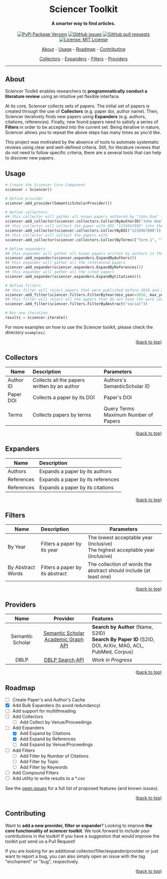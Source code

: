 <div id="top"></div>
<h1 align="center">
  <br>
  Sciencer Toolkit
</h1>

<h4 align="center">A smarter way to find articles.</h4>

<p align="center">
    <a href="https://pypi.org/project/sciencer/">
    <img src="https://img.shields.io/pypi/status/sciencer.svg?style=flat-square"
         alt="PyPi Package Version"></a>
    <a href="https://github.com/SciencerIO/sciencer-toolkit/issues">
    <img src="https://img.shields.io/github/issues-raw/SciencerIO/sciencer-toolkit.svg?style=flat-square&logo=github&logoColor=white"
         alt="GitHub issues"></a>
    <a href="https://github.com/SciencerIO/sciencer-toolkit/pulls">
    <img src="https://img.shields.io/github/issues-pr-raw/SciencerIO/sciencer-toolkit.svg?style=flat-square&logo=github&logoColor=white"
         alt="GitHub pull requests"></a>
    <a href="https://github.com/SciencerIO/sciencer-toolkit/LICENSE">
    <img src="https://img.shields.io/github/license/SciencerIO/sciencer-toolkit.svg?style=flat-square"
         alt="License: MIT License"></a>

</p>

<p align="center">
  <a href="#about">About</a> -
  <a href="#usage">Usage</a> -
  <a href="#roadmap">Roadmap</a> -
  <a href="#contributing">Contributing</a>
</p>
<p align="center">
  <a href="#collectors">Collectors</a> -
  <a href="#expanders">Expanders</a> -
  <a href="#filters">Filters</a> -
  <a href="#providers">Providers</a>
</p>

---

## About
Sciencer Toolkit enables researchers to **programmatically conduct a literature review** using an intuitive yet flexible interface.

At its core, Sciencer collects sets of papers.
The initial set of papers is created through the use of **Collectors** (e.g. paper doi, author name).
Then, Sciencer iteratively finds new papers using **Expanders** (e.g. authors, citations, references).
Finally, new found papers need to satisfy a series of **Filters** in order to be accepted into the current set.
Being iterative in nature, Sciencer allows you to repeat the above steps has many times as you'd like.

This project was motivated by the absence of tools to automate systematic reviews using clear and well-defined criteria.
Still, for literature reviews that do not need to follow specific criteria, there are a several tools that can help to discover new papers.

## Usage

```python
# Create the Sciencer Core Component
sciencer = Sciencer()

# Define provider
sciencer.add_provider(SemanticScholarProvider())

# Define collectors
## this collector will gather all known papers authored by "John Doe" into de set
sciencer.add_collector(sciencer.collectors.CollectByAuthorID("John Doe"))
## this collector will collect the paper with DOI "1234567890" into the set
sciencer.add_collector(sciencer.collectors.CollectByDOI("1234567890"))
## this collector will collect the papers with 
sciencer.add_collector(sciencer.collectors.CollectByTerms(["Term 1", "Term 2", "Term 3"]))

# Define expanders
## this expander will gather all known papers written by authors in the current set.
sciencer.add_expander(sciencer.expanders.ExpandByAuthors())
## this expander will gather all the referenced papers
sciencer.add_expander(sciencer.expanders.ExpandByReferences())
## this expander will gather all the cited papers
sciencer.add_expander(sciencer.expanders.ExpandByCitations())

# Define filters
## this filter will reject papers that were published before 2010 and after 2030
sciencer.add_filter(sciencer.filters.FilterByYear(min_year=2010, max_year=2030))
## this filter will reject all the appers that do not have the word social on the abstract
sciencer.add_filter(sciencer.filters.FilterByAbstract("social"))

# Run one iteration
results = sciencer.iterate()

```

For more examples on how to use the Sciencer toolkit, please check the directory `examples/`.

<p align="right">(<a href="#top">back to top</a>)</p>

## Collectors

| Name      | Description                                  | Parameters                                |
| --------- | :------------------------------------------- | :---------------------------------------- |
| Author ID | Collects all the papers written by an author | Authors's SemanticScholar ID              |
| Paper DOI | Collects a paper by its DOI                  | Paper's DOI                               |
| Terms     | Collects papers by terms                     | Query Terms <br> Maximum Number of Papers |

<p align="right">(<a href="#top">back to top</a>)</p>

## Expanders

| Name       | Description                       |
| ---------- | :-------------------------------- |
| Authors    | Expands a paper by its authors    |
| References | Expands a paper by its references |
| References | Expands a paper by its citations  |

<p align="right">(<a href="#top">back to top</a>)</p>

## Filters

| Name              | Description                     | Parameters                                                                          |
| ----------------- | :------------------------------ | ----------------------------------------------------------------------------------- |
| By Year           | Filters a paper by its year     | The lowest acceptable year (inclusive) <br> The highest acceptable year (inclusive) |
| By Abstract Words | Filters a paper by its abstract | The collection of words the abstract should include (at least one)                  |

<p align="right">(<a href="#top">back to top</a>)</p>

## Providers


|       Name       |                                      Provider                                      | Features                                                                                                   |
| :--------------: | :--------------------------------------------------------------------------------: | :--------------------------------------------------------------------------------------------------------- |
| Semantic Scholar | [Semantic Scholar Academic Graph API](https://www.semanticscholar.org/product/api) | **Search by Author** (Name, S2ID) <br> **Search By Paper ID** (S2ID, DOI, ArXiv, MAG, ACL, PubMed, Corpus) |
|       DBLP       |    [DBLP Search API](https://dblp.org/faq/How+to+use+the+dblp+search+API.html)     | *Work in Progress*                                                                                         |

<p align="right">(<a href="#top">back to top</a>)</p>

## Roadmap

- [ ] Create Paper's and Author's Cache
- [x] Add Bulk Expanders (to avoid redundancy)
- [ ] Add support for multithreading
- [ ] Add Collectors
  - [ ] Add Collect by Venue/Proceedings
- [ ] Add Expanders
  - [x] Add Expand by Citations
  - [x] Add Expand by References
  - [ ] Add Expand by Venue/Proceedings
- [ ] Add Filters
  - [ ] Add Filter by Number of Citations
  - [ ] Add Filter by Topic
  - [ ] Add Filter by Keywords
- [ ] Add Compound Filters
- [ ] Add utility to write results to a *.csv

See the [open issues](https://github.com/SciencerIO/sciencer-toolkit/issues) for a full list of proposed features (and known issues).

<p align="right">(<a href="#top">back to top</a>)</p>

## Contributing

Want to **add a new provider, filter or expander**?
Looking to improve **the core functionality of sciencer toolkit**.
We look forward to include your contributions in the toolkit!
If you have a suggestion that would improve the toolkit just send us a Pull Request!

If you are looking for an additional collector/filter/expander/provider or just want to report a bug, you can also simply open an issue with the tag "enchament" or "bug", respectively.

<p align="right">(<a href="#top">back to top</a>)</p>
